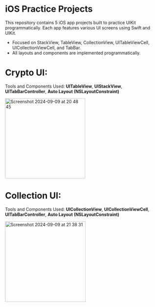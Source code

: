 # iOS Practice Projects

This repository contains 5 iOS app projects built to practice UIKit programmatically. Each app features various UI screens using Swift and UIKit.

- Focused on StackView, TableView, CollectionView, UITableViewCell, UICollectionViewCell, and TabBar.
- All layouts and components are implemented programmatically.

# Crypto UI:

Tools and Components Used: **UITableView**, **UIStackView**, **UITabBarController**, **Auto Layout (NSLayoutConstraint)**

<img width="262" alt="Screenshot 2024-09-09 at 20 48 45" src="https://github.com/user-attachments/assets/c8cf08a4-6024-4260-a5ef-16c828425b3a">

# Collection UI:

Tools and Components Used: **UICollectionView**, **UICollectionViewCell**, **UITabBarController**, **Auto Layout (NSLayoutConstraint)**

<img width="263" alt="Screenshot 2024-09-09 at 21 38 31" src="https://github.com/user-attachments/assets/0919fc77-01c8-428d-a3e6-e4475ba81bb7">
